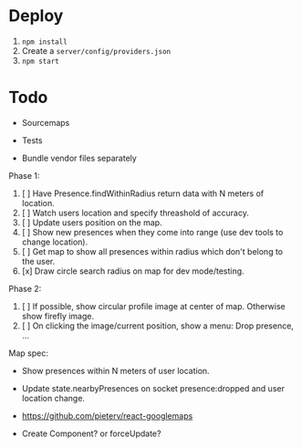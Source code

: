 # Deploy
1. ```npm install```
2. Create a ```server/config/providers.json```
3. ```npm start```

# Todo
- Sourcemaps
- Tests

- Bundle vendor files separately

Phase 1:
1. [ ] Have Presence.findWithinRadius return data with N meters of location.
2. [ ] Watch users location and specify threashold of accuracy.
3. [ ] Update users position on the map.
4. [ ] Show new presences when they come into range (use dev tools to change location).
5. [ ] Get map to show all presences within radius which don't belong to the user.
6. [x] Draw circle search radius on map for dev mode/testing.

Phase 2:
1. [ ] If possible, show circular profile image at center of map. Otherwise show firefly image.
2. [ ] On clicking the image/current position, show a menu: Drop presence, ...



Map spec:
- Show presences within N meters of user location.
- Update state.nearbyPresences on socket presence:dropped and user location change.

- https://github.com/pieterv/react-googlemaps
- Create <Marker> Component? or forceUpdate?